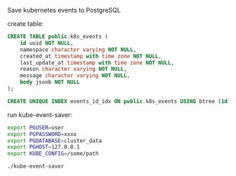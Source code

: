 Save kubernetes events to PostgreSQL

create table:
```sql
CREATE TABLE public.k8s_events (
    id uuid NOT NULL,
    namespace character varying NOT NULL,
    created_at timestamp with time zone NOT NULL,
    last_update_at timestamp with time zone NOT NULL,
    reason character varying NOT NULL,
    message character varying NOT NULL,
    body jsonb NOT NULL
);

CREATE UNIQUE INDEX events_id_idx ON public.k8s_events USING btree (id);
```

run kube-event-saver:
```sh
export PGUSER=user
export PGPASSWORD=xxxx
export PGDATABASE=cluster_data
export PGHOST=127.0.0.1
export KUBE_CONFIG=/some/path

./kube-event-saver
```

